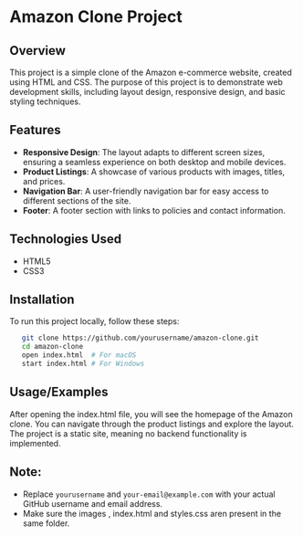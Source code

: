 
# Amazon Clone Project

## Overview

This project is a simple clone of the Amazon e-commerce website, created using HTML and CSS. The purpose of this project is to demonstrate web development skills, including layout design, responsive design, and basic styling techniques.

## Features

- **Responsive Design**: The layout adapts to different screen sizes, ensuring a seamless experience on both desktop and mobile devices.
- **Product Listings**: A showcase of various products with images, titles, and prices.
- **Navigation Bar**: A user-friendly navigation bar for easy access to different sections of the site.
- **Footer**: A footer section with links to policies and contact information.

## Technologies Used

- HTML5
- CSS3


## Installation

To run this project locally, follow these steps:

```bash
   git clone https://github.com/yourusername/amazon-clone.git
   cd amazon-clone
   open index.html  # For macOS
   start index.html # For Windows
```
    
## Usage/Examples

After opening the index.html file, you will see the homepage of the Amazon clone.
You can navigate through the product listings and explore the layout.
The project is a static site, meaning no backend functionality is implemented.


## Note:

- Replace `yourusername` and `your-email@example.com` with your actual GitHub username and email address.
- Make sure the images , index.html and styles.css aren present in the same folder.

